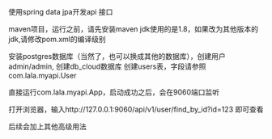 使用spring data jpa开发api 接口

maven项目，运行之前，请先安装maven
jdk使用的是1.8，如果改为其他版本的jdk,请修改pom.xml的编译级别

安装postgres数据库（当然了，也可以换成其他的数据库），创建用户admin/admin, 创建db_cloud数据库
创建users表，字段请参照com.lala.myapi.User

直接运行com.lala.myapi.App，启动成功之后，会在9060端口监听

打开浏览器，输入http://127.0.0.1:9060/api/v1/user/find_by_id?id=123 即可查看

后续会加上其他高级用法